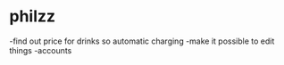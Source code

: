 # philzz

-find out price for drinks so automatic charging
-make it possible to edit things
-accounts
